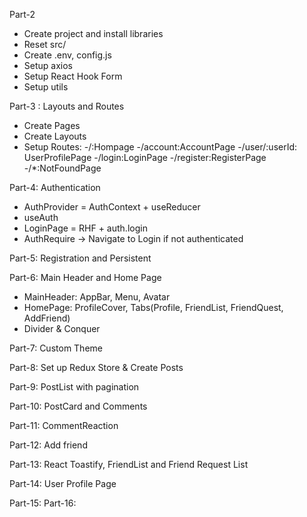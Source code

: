 Part-2

- Create project and install libraries
- Reset src/
- Create .env, config.js
- Setup axios
- Setup React Hook Form
- Setup utils

Part-3 : Layouts and Routes

- Create Pages
- Create Layouts
- Setup Routes:
  -/:Hompage
  -/account:AccountPage
  -/user/:userId: UserProfilePage
  -/login:LoginPage
  -/register:RegisterPage
  -/\*:NotFoundPage

Part-4: Authentication

- AuthProvider = AuthContext + useReducer
- useAuth
- LoginPage = RHF + auth.login
- AuthRequire -> Navigate to Login if not authenticated

Part-5: Registration and Persistent

Part-6: Main Header and Home Page

- MainHeader: AppBar, Menu, Avatar
- HomePage: ProfileCover, Tabs(Profile, FriendList, FriendQuest, AddFriend)
- Divider & Conquer

Part-7: Custom Theme

Part-8: Set up Redux Store & Create Posts

Part-9: PostList with pagination

Part-10: PostCard and Comments

Part-11: CommentReaction

Part-12: Add friend

Part-13: React Toastify, FriendList and Friend Request List

Part-14: User Profile Page

Part-15:
Part-16:
